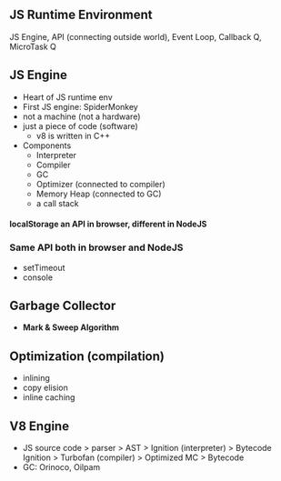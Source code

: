 ## JS Runtime Environment
JS Engine, API (connecting outside world), Event Loop, Callback Q, MicroTask Q

## JS Engine
- Heart of JS runtime env
- First JS engine: SpiderMonkey
- not a machine (not a hardware)
- just a piece of code (software)
    - v8 is written in C++
- Components
    - Interpreter
    - Compiler
    - GC
    - Optimizer (connected to compiler)
    - Memory Heap (connected to GC)
    - a call stack

#### localStorage an API in browser, different in NodeJS
### Same API both in browser and NodeJS
- setTimeout
- console

## Garbage Collector
- **Mark & Sweep Algorithm**

## Optimization (compilation)
- inlining
- copy elision
- inline caching

## V8 Engine
- JS source code > parser > AST > Ignition (interpreter) > Bytecode
Ignition > Turbofan (compiler) > Optimized MC > Bytecode
- GC: Orinoco, Oilpam